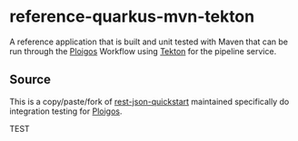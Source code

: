 # reference-quarkus-mvn-tekton

A reference application that is built and unit tested with Maven
that can be run through the [Ploigos](https://github.com/ploigos) Workflow using
[Tekton](https://github.com/tektoncd/) for the pipeline service.

## Source

This is a copy/paste/fork of [rest-json-quickstart](https://github.com/quarkusio/quarkus-quickstarts/tree/master/rest-json-quickstart)
maintained specifically do integration testing for [Ploigos](https://github.com/ploigos).


TEST
